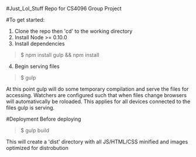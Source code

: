 #Just_Lol_Stuff
Repo for CS4096 Group Project

#To get started:

1. Clone the repo then 'cd' to the working directory
2. Install Node >= 0.10.0
3. Install dependencies

> $ npm install gulp && npm install
4. Begin serving files

> $ gulp

At this point gulp will do some temporary compilation and serve the files for accessing.  Watchers are configured such that when files change browsers will automativcally be roloaded.  This applies for all devices connected to the files gulp is serving.

#Deployment
Before deploying
> $ gulp build

This will create a 'dist' directory with all JS/HTML/CSS minified and images optimized for distrobution